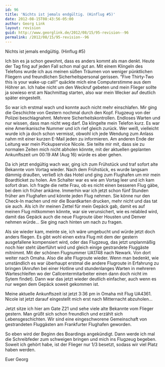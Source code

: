 ```yaml
---
id: 96
title: 'Nichts ist jemals endgültig. (Hinflug #5)'
date: 2012-08-15T08:43:56-05:00
author: Georg Link
layout: revision
guid: http://www.georglink.de/2012/08/15/95-revision--96
permalink: /2012/08/15/95-revision--96
---
```

Nichts ist jemals endgültig. (Hinflug #5)

Ich bin es ja schon gewohnt, dass es anders kommt als man denkt. Heute der Tag fing auf jeden Fall schon mal gut an. Mit einem Klingeln des Telefons wurde ich aus meinen süßen Träumen von weniger pünktlichen Fliegern und freundlichen Sicherheitspersonal gerissen. &#8220;Five Thirty-Two this is your wake-up call!&#8221; quäckte mich eine Computerstimme aus dem Höhrer an. Ich habe nicht um den Weckruf gebeten und mein Flieger sollte ja sowieso erst am Nachmittag starten, also war mein Wecker auf deutlich später eingestellt.

So war ich erstmal wach und konnte auch nicht mehr einschlafen. Mir ging die Geschichte von Gestern nochmal durch den Kopf. Flugzeug von der Polizei beschlagnahmt. Mehrere Sicherheitskontrollen. Endloses Warten und nur wissen, dass man nicht weg darf. Da klingelte mein Telefon kurz. Es war eine Amerikanische Nummer und ich rief gleich zurück. Wer weiß, vielleicht wurde ich ja doch schon vermisst, obwohl ich jede Wendung zum Anlass nahm mit einer kurzen E-Mail jeden zu informieren. Am anderen Ende der Leitung war mein Pickupservice Nicole. Sie teilte mir mit, dass sie zu normalen Zeiten mich nicht abholen könnte, mit der aktuellen geplanten Ankunftszeit um 00:19 AM (Aug 16) würde es aber gehen.

Da ich jetzt endgültig wach war, ging ich zum Frühstück und traf sofort alte Bekannte vom Vortag wieder. Nach dem Frühstück, es wurde langsam dämmig draußen, verließ ich das Hotel und ging zum Flughafen um mir mein Boardticket zu holen. Am Schalter war es wie am Vortag leer und ich kam sofort dran. Ich fragte die nette Frau, ob es nicht einen besseren Flug gäbe, bei dem ich früher ankäme. Immerhin war ich jetzt schon fünf Stunden früher am Flughafen und könnte jeden Flug nehmen. Sie könne nur den Check-In machen und mir die Boardkarten drucken, mehr nicht und das tat sie auch. Als ich ihr meinen Zettel für mein Gepäck gab, damit es auf meinen Flug mitkommen könnte, war sie verunsichert, wie es relabled wird, damit das Gepäck auch die neue Flugroute über Housten und Denver nehmen würde&#8230; Sie ging nach hinten um nach zu fragen.

Als sie wieder kam, meinte sie, ich wäre umgebucht und würde jetzt doch anders fliegen. Es gibt wohl einen extra Flug mit dem der gestern ausgefallene kompensiert wird, oder das Flugzeug, das jetzt unplanmäßig noch hier steht überführt wird und gleich einige gestrandete Fluggäste mitnimmt. Mit der schönen Flugnummer UA1748 nach Newark. Von dort weiter nach Omaha. Also die alte Flugroute wieder. Wenn man bedenkt, wie umständlich es war überhaupt erstmal die andere Flugroute in Erfahrung zu bringen (Anrufen bei einer Hotline und stundenlanges Warten in mehreren Warteschleifen wo der Callcentermitarbeiter einen dann doch nicht im Sytem findet). Dann war das jetzt wieder deutlich einfacher, auch wenn es nur wegen dem Gepäck soweit gekommen ist.

Meine aktuelle Ankunftszeit ist jetzt 3:36 pm in Omaha mit Flug UA4361. Nicole ist jetzt darauf eingestellt mich erst nach Mitternacht abzuholen&#8230; 

Jetzt sitze ich hier am Gate Z21 und sehe viele alte Bekannte vom Flieger gestern. Man grüßt sich schon freundlich und erzählt sich Lebensgeschichten. Wir sind eine eingeschworene Gemeinschaft von gestrandeten Fluggästen am Frankfurter Flughafen geworden. 

So eben wird der Beginn des Boardings angekündigt. Dann werde ich mal die Schreibfeder zum schweigen bringen und mich ins Flugzeug begeben. Soweit ich gehört habe, ist der Flieger nur 1/3 besetzt, sodass wir viel Platz haben werden.

Euer Georg